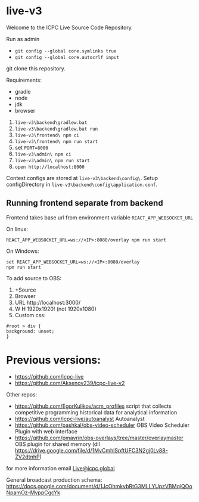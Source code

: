 # live-v3

Welcome to the ICPC Live Source Code Repository.

Run as admin

* `git config --global core.symlinks true`
* `git config --global core.autocrlf input`

git clone this repository.

Requirements:
* gradle
* node
* jdk
* browser

1. `live-v3\backend\gradlew.bat`
2. `live-v3\backend\gradlew.bat run`
3. `live-v3\frontend\ npm ci`
4. `live-v3\frontend\ npm run start`
5. set `PORT=8000`
6. `live-v3\admin\ npm ci`
7. `live-v3\admin\ npm run start`
8. `open http://localhost:8000`

Contest configs are stored at `live-v3\backend\config\`.
Setup configDirectory in `live-v3\backend\config\application.conf`.



## Running frontend separate from backend
Frontend takes base url from environment variable `REACT_APP_WEBSOCKET_URL`

On linux:
```
REACT_APP_WEBSOCKET_URL=ws://<IP>:8080/overlay npm run start
```

On Windows:
```
set REACT_APP_WEBSOCKET_URL=ws://<IP>:8080/overlay  
npm run start
```

To add source to OBS:

1. +Source
1. Browser
1. URL http://localhost:3000/
1. W H 1920x1920! (not 1920x1080)
1. Custom css: 
```
#root > div {
background: unset;
}
```

# Previous versions:
* https://github.com/icpc-live
* https://github.com/Aksenov239/icpc-live-v2

Other repos:
* https://github.com/EgorKulikov/acm_profiles script that collects competitive programming historical data for analytical information
* https://github.com/icpc-live/autoanalyst Autoanalyst
* https://github.com/pashkal/obs-video-scheduler OBS Video Scheduler Plugin with web interface
* https://github.com/pmavrin/obs-overlays/tree/master/overlaymaster OBS plugin for shared memory  (dll https://drive.google.com/file/d/1MvCmhlSpftUFC3N2gj0Lv88-ZV2dtnhP)

for more information email Live@icpc.global

General broadcast production schema: https://docs.google.com/document/d/1JcOhmkvbRtG3MLLYUpzVBMqiQOoNpamOz-MvppCgcYk
